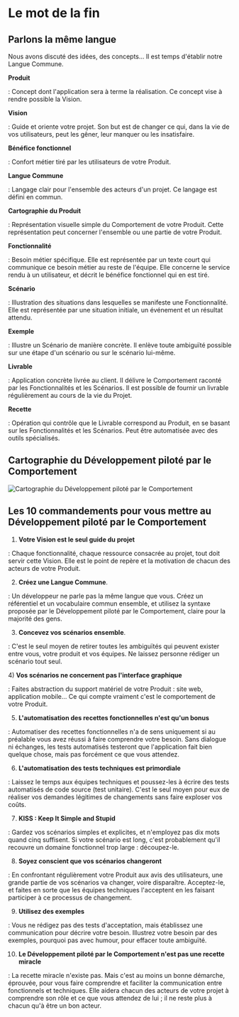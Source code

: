 # Le mot de la fin


## Parlons la même langue

Nous avons discuté des idées, des concepts... Il est temps d'établir
notre Langue Commune.



**Produit**

:   Concept dont l'application sera à terme la réalisation. Ce concept vise
à rendre possible la Vision.

**Vision**

:   Guide et oriente votre projet. Son but est de changer ce qui, dans la
vie de vos utilisateurs, peut les gêner, leur manquer ou les
insatisfaire.

**Bénéfice fonctionnel**

:   Confort métier tiré par les utilisateurs de votre Produit. 


**Langue Commune**

:   Langage clair pour l'ensemble des acteurs d'un projet. Ce langage est
défini en commun.

**Cartographie du Produit**

:   Représentation visuelle simple du Comportement de votre Produit. Cette
représentation peut concerner l'ensemble ou une partie de votre Produit.

**Fonctionnalité**

:   Besoin métier spécifique. Elle est représentée par un texte court qui
communique ce besoin métier au reste de l'équipe. Elle concerne le
service rendu à un utilisateur, et décrit le bénéfice fonctionnel qui
en est tiré.

**Scénario**

:   Illustration des situations dans lesquelles se manifeste une
Fonctionnalité. Elle est représentée par une situation initiale, un
événement et un résultat attendu.

**Exemple**

:   Illustre un Scénario de manière concrète. Il enlève toute ambiguïté
possible sur une étape d'un scénario ou sur le scénario lui-même.

**Livrable**

:   Application concrète livrée au client. Il délivre le Comportement
raconté par les Fonctionnalités et les Scénarios. Il est possible de
fournir un livrable régulièrement au cours de la vie du Projet.

**Recette**

:   Opération qui contrôle que le Livrable correspond au Produit, en se
basant sur les Fonctionnalités et les Scénarios. Peut être automatisée
avec des outils spécialisés.

## Cartographie du Développement piloté par le Comportement

![ Cartographie du Développement piloté par le Comportement ](cartographie.png)


## Les 10 commandements pour vous mettre au Développement piloté par le Comportement


1) **Votre Vision est le seul guide du projet**

:   Chaque fonctionnalité, chaque ressource consacrée au projet, tout doit
    servir cette Vision. Elle est le point de repère et la motivation de
    chacun des acteurs de votre Produit. 

2) **Créez une Langue Commune**.

:   Un développeur ne parle pas la même langue que vous. Créez un
    référentiel et un vocabulaire commun ensemble, et utilisez la syntaxe
    proposée par le Développement piloté par le Comportement, claire pour la
    majorité des gens.

3) **Concevez vos scénarios ensemble**.

:   C'est le seul moyen de retirer toutes les ambiguïtés qui peuvent exister
    entre vous, votre produit et vos équipes. Ne laissez personne rédiger un
    scénario tout seul.

4) **Vos scénarios ne concernent pas l'interface graphique**

:   Faites abstraction du support matériel de votre Produit : site web,
    application mobile... Ce qui compte vraiment c'est le comportement de
    votre Produit.

5) **L'automatisation des recettes fonctionnelles n'est qu'un bonus**

:   Automatiser des recettes fonctionnelles n'a de sens uniquement si au préalable
    vous avez réussi à faire comprendre votre besoin. Sans dialogue ni
    échanges, les tests automatisés testeront que l'application fait bien
    quelque chose, mais pas forcément ce que vous attendez.

6) **L'automatisation des tests techniques est primordiale**

:   Laissez le temps aux équipes techniques et poussez-les à écrire des
    tests automatisés de code source (test unitaire). C'est le seul moyen
    pour eux de réaliser vos demandes légitimes de changements sans faire
    exploser vos coûts.

7) **KISS : Keep It Simple and Stupid**

:   Gardez vos scénarios simples et explicites, et n'employez pas dix mots
    quand cinq suffisent. Si votre scénario est long, c'est probablement
    qu'il recouvre un domaine fonctionnel trop large : découpez-le.

8) **Soyez conscient que vos scénarios changeront**

:   En confrontant régulièrement votre Produit aux avis des utilisateurs,
    une grande partie de vos scénarios va changer, voire disparaître.
    Acceptez-le, et faites en sorte que les équipes techniques l'acceptent
    en les faisant participer à ce processus de changement.

9) **Utilisez des exemples**

:   Vous ne rédigez pas des tests d'acceptation, mais établissez une
    communication pour décrire votre besoin. Illustrez votre besoin par des
    exemples, pourquoi pas avec humour, pour effacer toute ambiguïté.  

10) **Le Développement piloté par le Comportement n'est pas une recette miracle**

:   La recette miracle n'existe pas. Mais c'est au moins un bonne démarche,
    éprouvée, pour vous faire comprendre et faciliter la communication entre
    fonctionnels et techniques. Elle aidera chacun des acteurs de votre
    projet à comprendre son rôle et ce que vous attendez de lui ; il ne
    reste plus à chacun qu'à être un bon acteur.
